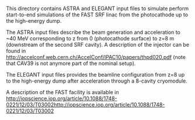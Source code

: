 This directory contains ASTRA and ELEGANT input files to simulate perform
start-to-end simulations of the FAST SRF linac from the photocathode up to the
high-energy dump. 

The ASTRA input files describe the beam generation and acceleration to ~40 MeV
corresponding to z from 0 (photocathode surface) to z=8 m (downstream of the
second SRF  cavity). A description of the injector can be found in http://accelconf.web.cern.ch/AccelConf/IPAC10/papers/thpd020.pdf
(note that CAV39 is not anymore part of the nominal setup). 

The ELEGANT input files provides the beamline configuration from z=8 up to the
high-energy dump after acceleration through a 8-cavity cryomodule. 

A description of the FAST facility is available in http://iopscience.iop.org/article/10.1088/1748-0221/12/03/T03002http://iopscience.iop.org/article/10.1088/1748-0221/12/03/T03002


